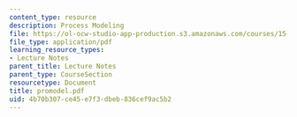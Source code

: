 ```yaml
---
content_type: resource
description: Process Modeling
file: https://ol-ocw-studio-app-production.s3.amazonaws.com/courses/15-769-operations-strategy-spring-2003/4b70b307ce45e7f3dbeb836cef9ac5b2_promodel.pdf
file_type: application/pdf
learning_resource_types:
- Lecture Notes
parent_title: Lecture Notes
parent_type: CourseSection
resourcetype: Document
title: promodel.pdf
uid: 4b70b307-ce45-e7f3-dbeb-836cef9ac5b2
---
```

